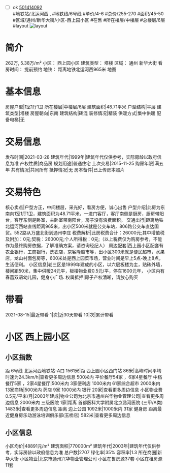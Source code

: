- [ ] ok [501414092](https://bj.5i5j.com/ershoufang/501414092.html)  
 #地铁站/北运河西 ,  #地铁线/6号线
#单价/4-6 #总价/255-270 #面积/45-50   #区域/通州/新华大街/小区-西上园小区 #在售 #所在楼层/中楼层 #总楼层/6层 #layout 
![layout](http://image2a.5i5j.com/bdir/layout/c39bed2c7c1647c1af45a670116e5a5c.jpg_P5.jpg) 
# 简介 
 262万,  5.38万/m² 
小区： 西上园小区
建筑类型： 塔楼
区域： 通州 新华大街
看房时间： 提前预约
地铁： 距离地铁北运河西965米 地图
# 基本信息 
 房屋户型|1室1厅1卫
所在楼层|中楼层/6层
建筑面积|48.71平米
户型结构|平层
建筑类型|塔楼
房屋朝向|东南
建筑结构|砖混
装修情况|精装
供暖方式|集中供暖
配备电梯|无
# 交易信息 
 发布时间|2021-03-28
建筑年代|1999年|建筑年代仅供参考，实际房龄以政府信息为准
产权性质|商品房
规划用途|普通住宅
上次交易|2015-11-25
购房年限|满五年
共有情况|共同所有
抵押情况|无
房本备件|已上传房本照片
# 交易特色 
 核心卖点|户型方正，中间楼层，采光好，看房方便，诚心出售
户型介绍|此房为东南向1室1厅1卫，建筑面积为48.71平米，一进门客厅，客厅南侧是厨房，厨房带阳台，客厅东侧是卧室，主卧室带南阳台，房子没有浪费面积。
交通出行|距离地铁北运河西站直线距离965米，出小区500米就是公交车站，806路公交车直达国贸。552路从万盛北街到通州李庄
税费解析|此房税费合计：26000元;其中增值税及附加：0元;契税：26000元;个人所得税：0元;（以上税费仅为购房参考，不能作为最终购房依据，了解准确方案，请咨询经纪人）
周边配套|西上园小区配套有农业银行，工商银行，洗衣店，京客隆超市等，出小区300米就是便民超市，水果店，龙山村面包房等，600米处是西上园菜市场，营业时间是早上5点-晚上8点，生活便利。
小区信息|老三区是1999年建成的小区，以六层板楼为主，贴砖外墙，楼间距50米，集中供暖24元平，板楼物业费0.5元/平，停车1600元年， 小区内有春蕾双语幼儿园，健身小广场.
权属抵押|房子产权清晰，请放心购买
# 带看 
 2021-08-15|最近带看	 1|次|近30天带看	 10|次|累计带看
# 小区 西上园小区
## 小区指数 
 距 6号线 北运河西地铁站-A口 1561米|距 西上园小区西门站 86米|高峰时间平均时速为24.3km/h|查看更多周边信息
500米内 平价餐厅54家 ，6家4星餐厅
中档餐厅5家 ，2家4星餐厅|500米内 3家便利店
1000米内 61家综合超市
2000米内 13家商场|500米内 药店 9家
1000米内 银行 20家|查看更多周边信息
小区物业费0.5元/平米/月|2003年建成|物业公司为北京市通州兴华物业管理公司|查看更多周边信息
2000米内 三级医院 1家|距离 首都医科大学附属北京潞河医院 (三甲/A类) 1483米|查看更多周边信息
距离 边上公园 1092米|1000米内 31家 健身房
距离最近健身房乐动游泳培训俱乐部(玉桥店) 582米|查看更多周边信息
## 小区信息 
 小区均价|48891元/m²
建筑面积|770000m²
建筑年代|2003年|建筑年代仅供参考，实际房龄以政府信息为准
总户数|2707
绿化率|35%
容积率|1.3
所在商圈|新华大街
小区物业|北京市通州兴华物业管理公司
小区在售房源37套
小区在租房源11套
